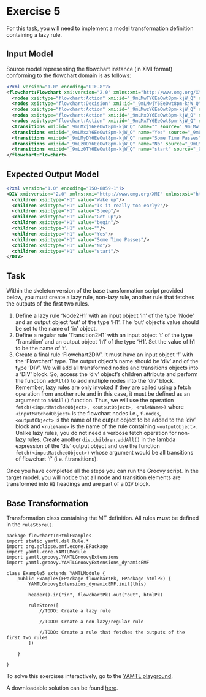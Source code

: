 # Exercise 5

For this task, you will need to implement a model transformation definition containing a lazy rule.

## Input Model

Source model representing the flowchart instance (in XMI format) conforming to the flowchart domain is as follows:

``` xml
<?xml version="1.0" encoding="UTF-8"?>
<flowchart:Flowchart xmi:version="2.0" xmlns:xmi="http://www.omg.org/XMI" xmlns:xsi="http://www.w3.org/2001/XMLSchema-instance" xmlns:flowchart="flowchart" xmi:id="_9mLMwDY6EeOwt8pm-kjW_Q" name="Wakeup">
  <nodes xsi:type="flowchart:Action" xmi:id="_9mLMwTY6EeOwt8pm-kjW_Q" name="Wake up" outgoing="_9mLMxjY6EeOwt8pm-kjW_Q" incoming="_9mLMyDY6EeOwt8pm-kjW_Q _9mLz0TY6EeOwt8pm-kjW_Q"/>
  <nodes xsi:type="flowchart:Decision" xmi:id="_9mLMwjY6EeOwt8pm-kjW_Q" name="Is it really too early?" outgoing="_9mLMxzY6EeOwt8pm-kjW_Q _9mLz0DY6EeOwt8pm-kjW_Q" incoming="_9mLMxjY6EeOwt8pm-kjW_Q"/>
  <nodes xsi:type="flowchart:Action" xmi:id="_9mLMwzY6EeOwt8pm-kjW_Q" name="Sleep" outgoing="_9mLMyDY6EeOwt8pm-kjW_Q" incoming="_9mLMxzY6EeOwt8pm-kjW_Q"/>
  <nodes xsi:type="flowchart:Action" xmi:id="_9mLMxDY6EeOwt8pm-kjW_Q" name="Get up" incoming="_9mLz0DY6EeOwt8pm-kjW_Q"/>
  <nodes xsi:type="flowchart:Action" xmi:id="_9mLMxTY6EeOwt8pm-kjW_Q" name="begin" outgoing="_9mLz0TY6EeOwt8pm-kjW_Q"/>
  <transitions xmi:id="_9mLMxjY6EeOwt8pm-kjW_Q" name="" source="_9mLMwTY6EeOwt8pm-kjW_Q" target="_9mLMwjY6EeOwt8pm-kjW_Q"/>
  <transitions xmi:id="_9mLMxzY6EeOwt8pm-kjW_Q" name="Yes" source="_9mLMwjY6EeOwt8pm-kjW_Q" target="_9mLMwzY6EeOwt8pm-kjW_Q"/>
  <transitions xmi:id="_9mLMyDY6EeOwt8pm-kjW_Q" name="Some Time Passes" source="_9mLMwzY6EeOwt8pm-kjW_Q" target="_9mLMwTY6EeOwt8pm-kjW_Q"/>
  <transitions xmi:id="_9mLz0DY6EeOwt8pm-kjW_Q" name="No" source="_9mLMwjY6EeOwt8pm-kjW_Q" target="_9mLMxDY6EeOwt8pm-kjW_Q"/>
  <transitions xmi:id="_9mLz0TY6EeOwt8pm-kjW_Q" name="start" source="_9mLMxTY6EeOwt8pm-kjW_Q" target="_9mLMwTY6EeOwt8pm-kjW_Q"/>
</flowchart:Flowchart>
```

## Expected Output Model

``` xml
<?xml version="1.0" encoding="ISO-8859-1"?>
<DIV xmi:version="2.0" xmlns:xmi="http://www.omg.org/XMI" xmlns:xsi="http://www.w3.org/2001/XMLSchema-instance" xmlns="HTML">
  <children xsi:type="H1" value="Wake up"/>
  <children xsi:type="H1" value="Is it really too early?"/>
  <children xsi:type="H1" value="Sleep"/>
  <children xsi:type="H1" value="Get up"/>
  <children xsi:type="H1" value="begin"/>
  <children xsi:type="H1" value=""/>
  <children xsi:type="H1" value="Yes"/>
  <children xsi:type="H1" value="Some Time Passes"/>
  <children xsi:type="H1" value="No"/>
  <children xsi:type="H1" value="start"/>
</DIV>
```

## Task

Within the skeleton version of the base transformation script provided below, you must create a lazy rule, non-lazy rule, another rule that fetches the outputs of the first two rules.

1. Define a lazy rule ‘Node2H1’ with an input object ‘in’ of the type ‘Node’ and an output object ‘out’ of the type ‘H1’. The ‘out’ object’s value should be set to the name of ‘in’ object.
2. Define a regular rule ‘Transition2H1’ with an input object ‘t’ of the type ‘Transition’ and an output object ‘h1’ of the type ‘H1’. Set the value of h1 to be the name of ‘t’.
3. Create a final rule ‘Flowchart2DIV’. It must have an input object ‘f’ with the ‘Flowchart’ type. The output object’s name should be ‘div’ and of the type ‘DIV’. We will add all transformed nodes and transitions objects into a ‘DIV’ block. So, access the ‘div’ object’s children attribute and perform the function `addAll()` to add multiple nodes into the ‘div’ block. Remember, lazy rules are only invoked if they are called using a fetch operation from another rule and in this case, it must be defined as an argument to `addAll()` function. Thus, we will use the operation `fetch(<inputMatchedObject>, <outputObject>, <ruleName>)` where `<inputMatchedObject>` is the flowchart nodes i.e., `f.nodes`, `<outputObject>` is the name of the output object to be added to the ‘div’ block and `<ruleName>` is the name of the rule containing `<outputObject>`. Unlike lazy rules, you do not need a verbose fetch operation for non-lazy rules. Create another `div.children.addAll()` in the lambda expression of the ‘div’ output object and use the function `fetch(<inputMatchedObject>)` whose argument would be all transitions of flowchart ‘f’ (i.e. f.transitions).

Once you have completed all the steps you can run the Groovy script. In the target model, you will notice that all node and transition elements are transformed into `H1` headings and are part of a `DIV` block.

## Base Transformation

Transformation class containing the MT definition. All rules **must** be defined in the `ruleStore()`.

``` yamtl-groovy
package flowchartToHtmlExamples
import static yamtl.dsl.Rule.*
import org.eclipse.emf.ecore.EPackage
import yamtl.core.YAMTLModule
import yamtl.groovy.YAMTLGroovyExtensions
import yamtl.groovy.YAMTLGroovyExtensions_dynamicEMF

class Example5 extends YAMTLModule {
	public Example5(EPackage flowchartPk, EPackage htmlPk) {
		YAMTLGroovyExtensions_dynamicEMF.init(this)

		header().in("in", flowchartPk).out("out", htmlPk)

		ruleStore([
            //TODO: Create a lazy rule

            //TODO: Create a non-lazy/regular rule

            //TODO: Create a rule that fetches the outputs of the first two rules
		])

	}

}
```


To solve this exercises interactively, go to the [YAMTL playground](https://yamtl.github.io/playground/?activities=https://yamtl.github.io/playground-activities/yamtl-exercises-activity.yml).

A downloadable solution can be found [here](https://github.com/yamtl/examples/tree/master/FlowchartToHTML_exercises).